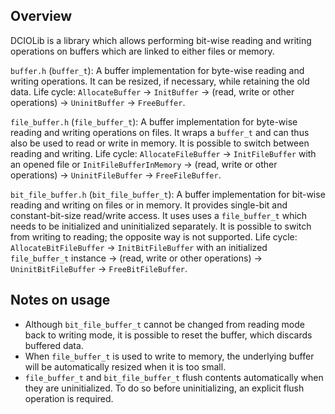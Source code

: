 Overview
---

DCIOLib is a library which allows performing bit-wise reading and writing operations on buffers which are linked to either files or memory.

`buffer.h` (`buffer_t`): A buffer implementation for byte-wise reading and writing operations. It can be resized, if necessary, while retaining the old data. Life cycle: `AllocateBuffer` -> `InitBuffer` -> (read, write or other operations) -> `UninitBuffer` -> `FreeBuffer`.

`file_buffer.h` (`file_buffer_t`): A buffer implementation for byte-wise reading and writing operations on files. It wraps a `buffer_t` and can thus also be used to read or write in memory. It is possible to switch between reading and writing. Life cycle: `AllocateFileBuffer` -> `InitFileBuffer` with an opened file or `InitFileBufferInMemory` -> (read, write or other operations) -> `UninitFileBuffer` -> `FreeFileBuffer`.

`bit_file_buffer.h` (`bit_file_buffer_t`): A buffer implementation for bit-wise reading and writing on files or in memory. It provides single-bit and constant-bit-size read/write access. It uses uses a `file_buffer_t` which needs to be initialized and uninitialized separately. It is possible to switch from writing to reading; the opposite way is not supported. Life cycle: `AllocateBitFileBuffer` -> `InitBitFileBuffer` with an initialized `file_buffer_t` instance -> (read, write or other operations) -> `UninitBitFileBuffer` -> `FreeBitFileBuffer`.

Notes on usage
---

* Although `bit_file_buffer_t` cannot be changed from reading mode back to writing mode, it is possible to reset the buffer, which discards buffered data.
* When `file_buffer_t` is used to write to memory, the underlying buffer will be automatically resized when it is too small.
* `file_buffer_t` and `bit_file_buffer_t` flush contents automatically when they are uninitialized. To do so before uninitializing, an explicit flush operation is required.
